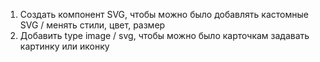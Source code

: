 1. Создать компонент SVG, чтобы можно было добавлять кастомные SVG / менять стили, цвет, размер
2. Добавить type image / svg, чтобы можно было карточкам задавать картинку или иконку